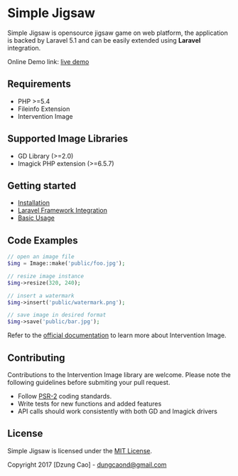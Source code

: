 # Simple Jigsaw

Simple Jigsaw is opensource jigsaw game on web platform, the application is backed by Laravel 5.1 and can be easily extended using **Laravel** integration.

Online Demo link: [live demo](http://jigsawpuzzle1.com)

## Requirements

- PHP >=5.4
- Fileinfo Extension
- Intervention Image

## Supported Image Libraries

- GD Library (>=2.0)
- Imagick PHP extension (>=6.5.7)

## Getting started

- [Installation](http://image.intervention.io/getting_started/installation)
- [Laravel Framework Integration](http://image.intervention.io/getting_started/installation#laravel)
- [Basic Usage](http://image.intervention.io/use/basics)

## Code Examples

```php
// open an image file
$img = Image::make('public/foo.jpg');

// resize image instance
$img->resize(320, 240);

// insert a watermark
$img->insert('public/watermark.png');

// save image in desired format
$img->save('public/bar.jpg');
```

Refer to the [official documentation](http://image.intervention.io/) to learn more about Intervention Image.

## Contributing

Contributions to the Intervention Image library are welcome. Please note the following guidelines before submiting your pull request.

- Follow [PSR-2](http://www.php-fig.org/psr/psr-2/) coding standards.
- Write tests for new functions and added features
- API calls should work consistently with both GD and Imagick drivers

## License

Simple Jigsaw is licensed under the [MIT License](http://opensource.org/licenses/MIT).

Copyright 2017 [Dzung Cao] - dungcaond@gmail.com

